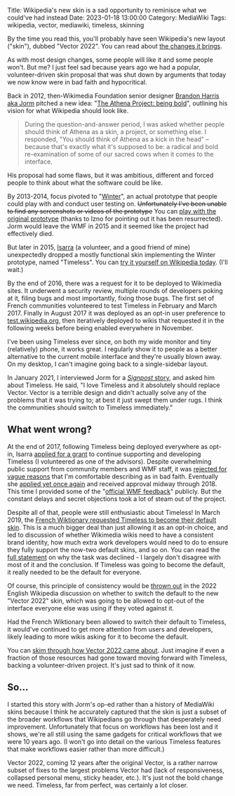 Title: Wikipedia's new skin is a sad opportunity to reminisce what we could've had instead
Date: 2023-01-18 13:00:00
Category: MediaWiki
Tags: wikipedia, vector, mediawiki, timeless, skinning

By the time you read this, you'll probably have seen Wikipedia's new layout ("skin"), dubbed "Vector 2022". You can read about [the changes it brings](https://en.wikipedia.org/wiki/Wikipedia:Requests_for_comment/Deployment_of_Vector_(2022)/More_about_Vector_(2022)#New_features).

As with most design changes, some people will like it and some people won't. But me? I just feel sad because years ago we had a popular, volunteer-driven skin proposal that was shut down by arguments that today we now know were in
bad faith and hypocritical.

Back in 2012, then-Wikimedia Foundation senior designer [Brandon Harris aka Jorm](https://en.wikipedia.org/wiki/User:Jorm) pitched a new idea: "[The Athena Project: being bold](https://en.wikipedia.org/wiki/Wikipedia:Wikipedia_Signpost/2012-08-06/Op-ed)",
outlining his vision for what Wikipedia should look like.

<blockquote>
During the question-and-answer period, I was asked whether people should think of Athena as a skin, a project, or something else. I responded, "You should think of Athena as a kick in the head" – because that's exactly what it's supposed to be: a radical and bold re-examination of some of our sacred cows when it comes to the interface. 
</blockquote>

His proposal had some flaws, but it was ambitious, different and forced people to think about what the software could be like.

By 2013-2014, focus pivoted to "[Winter](https://www.mediawiki.org/wiki/Winter)", an actual prototype that people could play with and conduct user testing on. <s>Unfortunately I've been unable to find any screenshots or videos
of the prototype</s> You can [play with the original prototype](https://winter.toolforge.org/) (thanks to Izno for pointing out it has been resurrected). Jorm would leave the WMF in 2015 and it seemed like the project had effectively died.

But later in 2015, [Isarra](https://www.mediawiki.org/wiki/User:Isarra) (a volunteer, and a good friend of mine) unexpectedly dropped a mostly functional skin implementing the Winter prototype, named "Timeless". You can
[try it yourself on Wikipedia today](https://en.wikipedia.org/?useskin=timeless). (I'll wait.)

By the end of 2016, there was a request for it to be deployed to Wikimedia sites. It underwent a security review, multiple rounds of developers
poking at it, filing bugs and most importantly, fixing those bugs. The first set of French communities volunteered to test Timeless in February and March 2017. Finally in August 2017 it was deployed as an opt-in user preference to
[test.wikipedia.org](https://phabricator.wikimedia.org/T154371#3520145), then iteratively deployed to wikis that requested it in the following weeks before being enabled everywhere in November.

I've been using Timeless ever since, on both my wide monitor and tiny (relatively) phone, it works great. I regularly show it to people as a better alternative to the current mobile interface and they're usually blown away. On my
desktop, I can't imagine going back to a single-sidebar layout.

In January 2021, I interviewed Jorm for a [*Signpost* story](https://en.wikipedia.org/wiki/Wikipedia:Wikipedia_Signpost/2021-01-31/Technology_report), and asked him about Timeless. He said, "I love Timeless and it absolutely should
replace Vector. Vector is a terrible design and didn't actually solve any of the problems that it was trying to; at best it just swept them under rugs. I think the communities should switch to Timeless immediately."

## What went wrong?

At the end of 2017, following Timeless being deployed everywhere as opt-in, Isarra [applied for a grant](https://meta.wikimedia.org/wiki/Grants:Project/Isarra/Post-deployment_support) to continue supporting and developing
Timeless (I volunteered as one of the advisors). Despite overwhelming public support from community members and WMF staff, it was
[rejected for vague reasons](https://meta.wikimedia.org/wiki/Grants_talk:Project/Isarra/Post-deployment_support#Round_2_2017_decision) that I'm comfortable describing as in bad faith. Eventually she
[applied yet once again](https://meta.wikimedia.org/wiki/Grants:Project/Timeless/Post-deployment_support) and received approval midway through 2018. This time I provided some of the
"[official WMF feedback](https://meta.wikimedia.org/wiki/Grants_talk:Project/Timeless/Post-deployment_support#Feedback_from_Kunal)" publicly. But the constant delays and secret objections took a lot of steam out of the
project.

Despite all of that, people were still enthusiastic about Timeless! In March 2019, the [French Wiktionary requested Timeless to become their default skin](https://phabricator.wikimedia.org/T217883). This is a much bigger
deal than just allowing it as an opt-in choice, and led to discussion of whether Wikimedia wikis need to have a consistent brand identity, how much extra work developers would need to do to ensure they fully support the
now-two default skins, and so on. You can read the [full statement](https://phabricator.wikimedia.org/T217883#5066346) on why the task was declined - I largely don't disagree with most of it and the conclusion. If Timeless was
going to become the default, it really needed to be the default for everyone.

Of course, this principle of consistency would be [thrown out](https://en.wikipedia.org/wiki/Wikipedia:Requests_for_comment/Deployment_of_Vector_(2022)#About_this_RfC) in the 2022 English Wikipedia discussion on whether to switch
the default to the new "Vector 2022" skin, which was going to be allowed to opt-out of the interface everyone else was using if they voted against it.

Had the French Wiktionary been allowed to switch their default to Timeless, it would've continued to get more attention from users and developers, likely leading to more wikis asking for it to become the default.

You can [skim through how Vector 2022 came about](https://en.wikipedia.org/wiki/Wikipedia:Requests_for_comment/Deployment_of_Vector_(2022)/More_about_Vector_(2022)). Just imagine if even a fraction of those resources had gone
toward moving forward with Timeless, backing a volunteer-driven project. It's just sad to think of it now.

## So...

I started this story with Jorm's op-ed rather than a history of MediaWiki skins because I think he accurately captured that the skin is just a subset of the broader workflows that Wikipedians go through that desperately need
improvement. Unfortunately that focus on workflows has been lost and it shows, we're all still using the same gadgets for critical workflows that we were 10 years ago. (I won't go into detail on the various Timeless features
that make workflows easier rather than more difficult.)

Vector 2022, coming 12 years after the original Vector, is a rather narrow subset of fixes to the largest problems Vector had (lack of responsiveness, collapsed personal menu, sticky header, etc.). It's just not the bold
change we need. Timeless, far from perfect, was certainly a lot closer.
